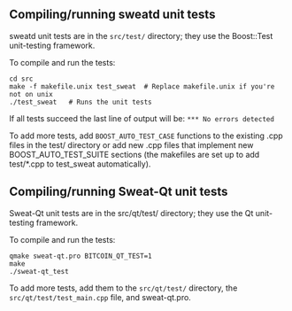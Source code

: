 Compiling/running sweatd unit tests
------------------------------------

sweatd unit tests are in the `src/test/` directory; they
use the Boost::Test unit-testing framework.

To compile and run the tests:

	cd src
	make -f makefile.unix test_sweat  # Replace makefile.unix if you're not on unix
	./test_sweat   # Runs the unit tests

If all tests succeed the last line of output will be:
`*** No errors detected`

To add more tests, add `BOOST_AUTO_TEST_CASE` functions to the existing
.cpp files in the test/ directory or add new .cpp files that
implement new BOOST_AUTO_TEST_SUITE sections (the makefiles are
set up to add test/*.cpp to test_sweat automatically).


Compiling/running Sweat-Qt unit tests
---------------------------------------

Sweat-Qt unit tests are in the src/qt/test/ directory; they
use the Qt unit-testing framework.

To compile and run the tests:

	qmake sweat-qt.pro BITCOIN_QT_TEST=1
	make
	./sweat-qt_test

To add more tests, add them to the `src/qt/test/` directory,
the `src/qt/test/test_main.cpp` file, and sweat-qt.pro.
